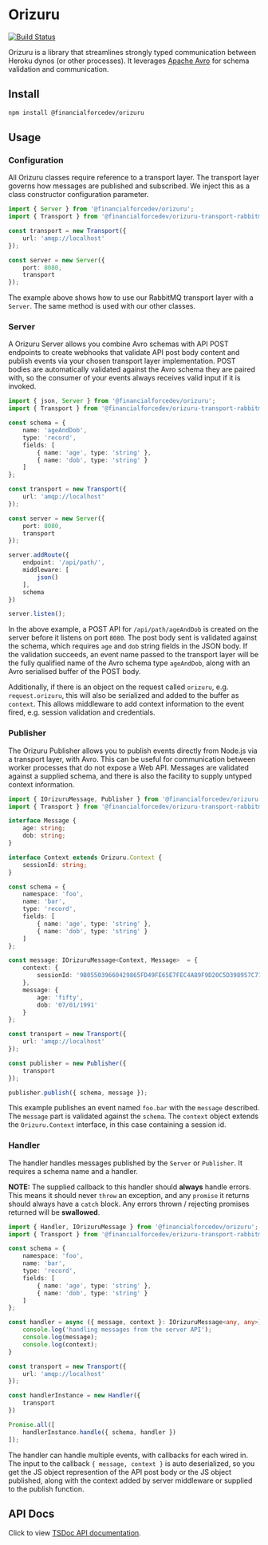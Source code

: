 # Orizuru

[![Build Status](https://travis-ci.org/financialforcedev/orizuru.svg?branch=master)](https://travis-ci.org/financialforcedev/orizuru)

Orizuru is a library that streamlines strongly typed communication between Heroku dynos (or other processes).
It leverages [Apache Avro](https://avro.apache.org/docs/current/) for schema validation and communication.

## Install

```bash
npm install @financialforcedev/orizuru
```

## Usage

### Configuration

All Orizuru classes require reference to a transport layer. The transport layer governs how messages are published and
subscribed. We inject this as a class constructor configuration parameter.

```typescript
import { Server } from '@financialforcedev/orizuru';
import { Transport } from '@financialforcedev/orizuru-transport-rabbitmq';

const transport = new Transport({
    url: 'amqp://localhost'
});

const server = new Server({
    port: 8080,
    transport
});
```

The example above shows how to use our RabbitMQ transport layer with a `Server`. The same method is used with our other classes.

### Server

A Orizuru Server allows you combine Avro schemas with API POST endpoints to create webhooks that validate API post body content and publish events via your chosen transport layer implementation. POST bodies are automatically validated against the Avro schema they are paired with, so the consumer of your events always receives valid input if it is invoked.

```typescript
import { json, Server } from '@financialforcedev/orizuru';
import { Transport } from '@financialforcedev/orizuru-transport-rabbitmq';

const schema = {
    name: 'ageAndDob',
    type: 'record',
    fields: [
        { name: 'age', type: 'string' },
        { name: 'dob', type: 'string' }
    ]
};

const transport = new Transport({
    url: 'amqp://localhost'
});

const server = new Server({
    port: 8080,
    transport
});

server.addRoute({
    endpoint: '/api/path/',
    middleware: [
        json()
    ],
    schema
})

server.listen();
```

In the above example, a POST API for `/api/path/ageAndDob` is created on the server before it listens on port `8080`. The post body sent is validated against the schema, which requires `age` and `dob` string fields in the JSON body. If the validation succeeds, an event name passed to the transport layer will be the fully qualified name of the Avro schema type `ageAndDob`, along with an Avro serialised buffer of the POST body.

Additionally, if there is an object on the request called `orizuru`, e.g. `request.orizuru`, this will also be serialized and added to the buffer as `context`. This allows middleware to add context information to the event fired, e.g. session validation and credentials.

### Publisher

The Orizuru Publisher allows you to publish events directly from Node.js via a transport layer, with Avro. This can be useful for communication between worker processes that do not expose a Web API. Messages are validated against a supplied schema, and there is also the facility to supply untyped context information.

```typescript
import { IOrizuruMessage, Publisher } from '@financialforcedev/orizuru';
import { Transport } from '@financialforcedev/orizuru-transport-rabbitmq';

interface Message {
    age: string;
    dob: string;
}

interface Context extends Orizuru.Context {
    sessionId: string;
}

const schema = {
    namespace: 'foo',
    name: 'bar',
    type: 'record',
    fields: [
        { name: 'age', type: 'string' },
        { name: 'dob', type: 'string' }
    ]
};

const message: IOrizuruMessage<Context, Message>  = {
    context: {
        sessionId: '​​​​​9B055039660429865FD49FE65E7FEC4A89F9D20C5D398957C71AFF41091CC276​​​​​'
    },
    message: {
        age: 'fifty',
        dob: '07/01/1991'
    }
};

const transport = new Transport({
    url: 'amqp://localhost'
});

const publisher = new Publisher({
    transport
});

publisher.publish({ schema, message });
```

This example publishes an event named `foo.bar` with the `message` described. The `message` part is validated against the `schema`. The `context` object extends the `Orizuru.Context` interface, in this case containing a session id.

### Handler

The handler handles messages published by the `Server` or `Publisher`. It requires a schema name and a handler.

**NOTE:** The supplied callback to this handler should **always** handle errors.
This means it should never `throw` an exception, and any `promise` it returns should always have a `catch` block. Any errors thrown / rejecting promises returned will be **swallowed**.

```typescript
import { Handler, IOrizuruMessage } from '@financialforcedev/orizuru';
import { Transport } from '@financialforcedev/orizuru-transport-rabbitmq';

const schema = {
    namespace: 'foo',
    name: 'bar',
    type: 'record',
    fields: [
        { name: 'age', type: 'string' },
        { name: 'dob', type: 'string' }
    ]
};

const handler = async ({ message, context }: IOrizuruMessage<any, any>) => {
    console.log('handling messages from the server API');
    console.log(message);
    console.log(context);
}

const transport = new Transport({
    url: 'amqp://localhost'
});

const handlerInstance = new Handler({
    transport
})

Promise.all([
    handlerInstance.handle({ schema, handler })
]);
```

The handler can handle multiple events, with callbacks for each wired in. The input to the callback `{ message, context }` is auto deserialized, so you get the JS object represention of the API post body or the JS object published, along with the context added by server middleware or supplied to the publish function.

## API Docs

Click to view [TSDoc API documentation](http://htmlpreview.github.io/?https://github.com/financialforcedev/orizuru/blob/master/doc/index.html).
